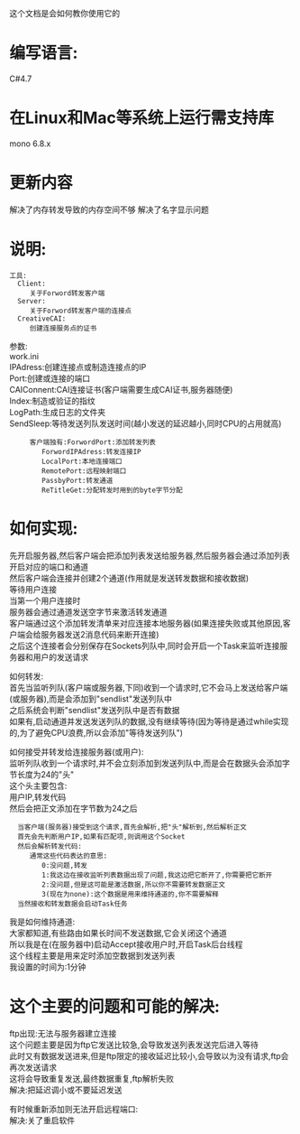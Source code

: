 这个文档是会如何教你使用它的

# 编写语言:
   C#4.7
# 在Linux和Mac等系统上运行需支持库
   mono 6.8.x
# 更新内容
   解决了内存转发导致的内存空间不够
   解决了名字显示问题

# 说明:
    工具:  
      Client:  
         关于Forword转发客户端  
      Server:  
         关于Forword转发客户端的连接点  
      CreativeCAI:  
         创建连接服务点的证书  
   参数:  
      work.ini  
         IPAdress:创建连接点或制造连接点的IP  
         Port:创建或连接的端口  
         CAIConnent:CAI连接证书(客户端需要生成CAI证书,服务器随便)  
         Index:制造或验证的指纹  
         LogPath:生成日志的文件夹  
         SendSleep:等待发送列队发送时间(越小发送的延迟越小,同时CPU的占用就高)  
         
         客户端独有:ForwordPort:添加转发列表  
            ForwordIPAdress:转发连接IP  
            LocalPort:本地连接端口  
            RemotePort:远程映射端口  
            PassbyPort:转发通道  
            ReTitleGet:分配转发时用到的byte字节分配  
# 如何实现:
   先开启服务器,然后客户端会把添加列表发送给服务器,然后服务器会通过添加列表开启对应的端口和通道  
   然后客户端会连接并创建2个通道(作用就是发送转发数据和接收数据)  
   等待用户连接  
   当第一个用户连接时  
   服务器会通过通道发送空字节来激活转发通道  
   客户端通过这个添加转发清单来对应连接本地服务器(如果连接失败或其他原因,客户端会给服务器发送2消息代码来断开连接)  
   之后这个连接者会分别保存在Sockets列队中,同时会开启一个Task来监听连接服务器和用户的发送请求  
   
   
   如何转发:  
      首先当监听列队(客户端或服务器,下同)收到一个请求时,它不会马上发送给客户端(或服务器),而是会添加到"sendlist"发送列队中  
      之后系统会判断"sendlist"发送列队中是否有数据  
      如果有,启动通道并发送发送列队的数据,没有继续等待(因为等待是通过while实现的,为了避免CPU浪费,所以会添加"等待发送列队")  
   
   如何接受并转发给连接服务器(或用户):  
      监听列队收到一个请求时,并不会立刻添加到发送列队中,而是会在数据头会添加字节长度为24的"头"  
      这个头主要包含:  
         用户IP,转发代码  
      然后会把正文添加在字节数为24之后  
      
      当客户端(服务器)接受到这个请求,首先会解析,把"头"解析到,然后解析正文  
      首先会先判断用户IP,如果有匹配项,则调用这个Socket  
      然后会解析转发代码:  
         通常这些代码表达的意思:  
            0:没问题,转发  
            1:我这边在接收监听列表数据出现了问题,我这边把它断开了,你需要把它断开  
            2:没问题,但是这可能是激活数据,所以你不需要转发数据正文  
            3(现在为none):这个数据是用来维持通道的,你不需要解释  
      当然接收和转发数据会启动Task任务  
   我是如何维持通道:  
      大家都知道,有些路由如果长时间不发送数据,它会关闭这个通道  
      所以我是在(在服务器中)启动Accept接收用户时,开启Task后台线程  
      这个线程主要是用来定时添加空数据到发送列表  
      我设置的时间为:1分钟  
# 这个主要的问题和可能的解决:
   ftp出现:无法与服务器建立连接  
      这个问题主要是因为ftp它发送比较急,会导致发送列表发送完后进入等待  
      此时又有数据发送进来,但是ftp限定的接收延迟比较小,会导致以为没有请求,ftp会再次发送请求  
      这将会导致重复发送,最终数据重复,ftp解析失败  
   解决:把延迟调小或不要延迟发送  
   
   有时候重新添加则无法开启远程端口:  
   解决:关了重启软件  

